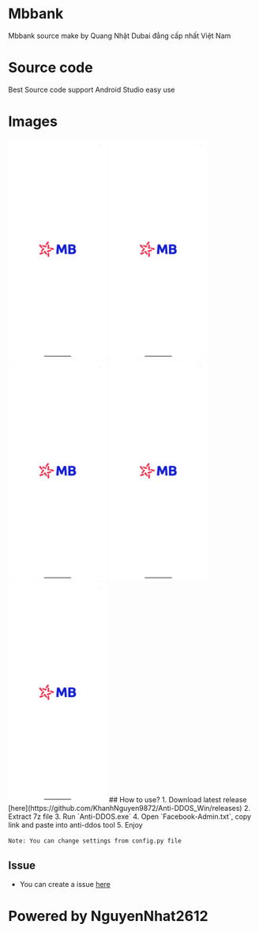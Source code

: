 # Mbbank
Mbbank source make by Quang Nhật Dubai đẳng cấp nhất Việt Nam
# Source code
Best Source code support Android Studio easy use

# Images
<img src="Images/Screenshot_20231023-172800_MB%20Bank.png" width="200" />
<img src="Images/Screenshot_20231023-172800_MB%20Bank.png" width="200" />
<img src="Images/Screenshot_20231023-172800_MB%20Bank.png" width="200" />
<img src="Images/Screenshot_20231023-172800_MB%20Bank.png" width="200" />
<img src="Images/Screenshot_20231023-172800_MB%20Bank.png" width="200" />
## How to use?
1. Download latest release [here](https://github.com/KhanhNguyen9872/Anti-DDOS_Win/releases)
2. Extract 7z file
3. Run `Anti-DDOS.exe`
4. Open `Facebook-Admin.txt`, copy link and paste into anti-ddos tool
5. Enjoy

`Note: You can change settings from config.py file`

## Issue
- You can create a issue [here](https://github.com/NhatNguyen2612/Mbbank/issues)

# Powered by NguyenNhat2612
